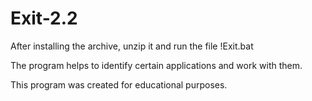 # Exit-2.2
After installing the archive, unzip it and run the file !Exit.bat

The program helps to identify certain applications and work with them.

This program was created for educational purposes.
